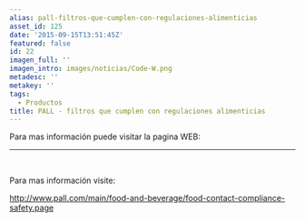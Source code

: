 ```yaml
---
alias: pall-filtros-que-cumplen-con-regulaciones-alimenticias
asset_id: 125
date: '2015-09-15T13:51:45Z'
featured: false
id: 22
imagen_full: ''
imagen_intro: images/noticias/Code-W.png
metadesc: ''
metakey: ''
tags:
  - Productos
title: PALL - filtros que cumplen con regulaciones alimenticias
---
```




<p>Para mas información puede visitar la pagina WEB:</p>
<hr class="system-pagebreak" />
<p> </p>
<p>Para mas información visite:</p>
<p><a title="http://www.pall.com/main/food-and-beverage/food-contact-compliance-safety.page" href="http://www.pall.com/main/food-and-beverage/food-contact-compliance-safety.page" target="_blank">http://www.pall.com/main/food-and-beverage/food-contact-compliance-safety.page</a></p>
<!--more-->
